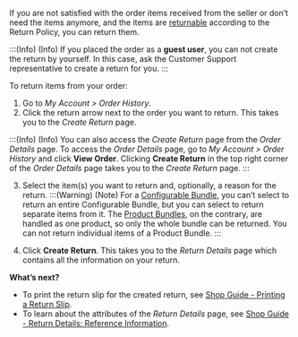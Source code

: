 If you are not satisfied with the order items received from the seller or don’t need the items anymore, and the items are [returnable](https://documentation.spryker.com/docs/return-management-feature-overview) according to the Return Policy, you can return them. 

:::(Info) (Info)
If you placed the order as a **guest user**, you can not create the return by yourself. In this case, ask the Customer Support representative to create a return for you.
:::

To return items from your order:

1. Go to *My Account > Order History*. 
2. Click the return arrow next to the order you want to return. This takes you to the *Create Return* page.

:::(Info) (Info)
You can also access the *Create Return* page from the *Order Details* page. To access the *Order Details* page, go to  *My Account > Order History* and click **View Order**. Clicking **Create Return** in the top right corner of the *Order Details* page takes you to the *Create Return* page.
:::

3. Select the item(s) you want to return and, optionally, a reason for the return.
:::(Warning) (Note)
For a [Configurable Bundle](https://documentation.spryker.com/docs/configurable-bundle-feature-overview), you can’t select to return an entire Configurable Bundle, but you can select to return separate items from it.
The [Product Bundles](https://documentation.spryker.com/docs/product-bundle), on the contrary, are handled as one product, so only the whole bundle can be returned. You can not return individual items of a Product Bundle.
:::

4. Click **Create Return**. This takes you to the *Return Details* page which contains all the information on your return.

**What’s next?**

* To print the return slip for the created return, see [Shop Guide - Printing a Return Slip](https://documentation.spryker.com/docs/shop-guide-printing-a-return-slip).
* To learn about the attributes of the *Return Details* page, see [Shop Guide - Return Details: Reference Information](https://documentation.spryker.com/docs/return-details-reference-information).

 